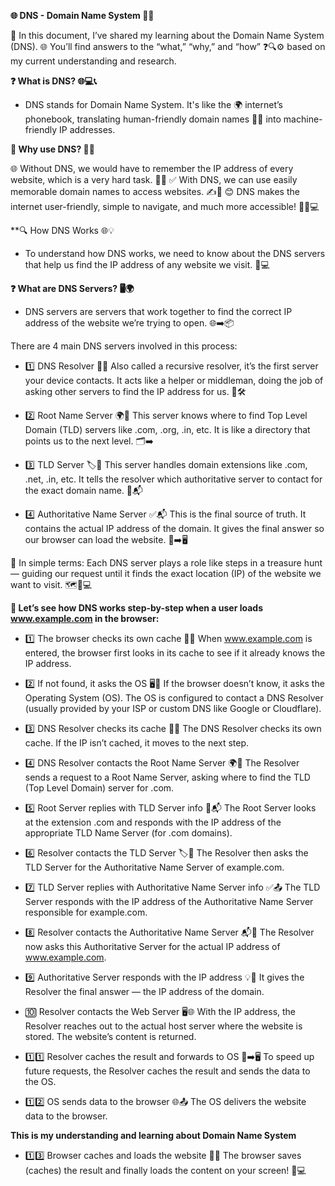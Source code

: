 **🌐 DNS - Domain Name System 🧠📡**

📄 In this document, I’ve shared my learning about the Domain Name System (DNS). 🌐 You’ll find answers to the “what,” “why,” and “how” ❓🔍⚙️ based on my current understanding and research.

**❓ What is DNS? 🌐💻📞**
- DNS stands for Domain Name System. It's like the 🌍 internet’s phonebook, translating human-friendly domain names 🧑‍💻 into machine-friendly IP addresses.

**🌟 Why use DNS? 🧭🌐**

🌐 Without DNS, we would have to remember the IP address of every website, which is a very hard task. 🧠💥
✅ With DNS, we can use easily memorable domain names to access websites. ✍️🔗
😊 DNS makes the internet user-friendly, simple to navigate, and much more accessible! 🚀📱💻

**🔍 How DNS Works 🌐💡
- To understand how DNS works, we need to know about the DNS servers that help us find the IP address of any website we visit. 🧭💻

**❓ What are DNS Servers? 🖥️🌍**

- DNS servers are servers that work together to find the correct IP address of the website we’re trying to open. 🌐➡️📦

There are 4 main DNS servers involved in this process:

- 1️⃣ DNS Resolver 🧠🔄
Also called a recursive resolver, it’s the first server your device contacts.
It acts like a helper or middleman, doing the job of asking other servers to find the IP address for us. 📨🛠️

- 2️⃣ Root Name Server 🌍📛
This server knows where to find Top Level Domain (TLD) servers like .com, .org, .in, etc.
It is like a directory that points us to the next level. 🗂️➡️

- 3️⃣ TLD Server 🏷️🔎
This server handles domain extensions like .com, .net, .in, etc.
It tells the resolver which authoritative server to contact for the exact domain name. 🧭📬

- 4️⃣ Authoritative Name Server ✅📬
This is the final source of truth.
It contains the actual IP address of the domain.
It gives the final answer so our browser can load the website. 🧾➡️🖥️

🧠 In simple terms:
Each DNS server plays a role like steps in a treasure hunt — guiding our request until it finds the exact location (IP) of the website we want to visit. 🗺️🎯💻

**🚀 Let’s see how DNS works step-by-step when a user loads www.example.com in the browser:**

- 1️⃣ The browser checks its own cache 🧠💾
When www.example.com is entered, the browser first looks in its cache to see if it already knows the IP address.

- 2️⃣ If not found, it asks the OS 🖥️📡
If the browser doesn’t know, it asks the Operating System (OS). The OS is configured to contact a DNS Resolver (usually provided by your ISP or custom DNS like Google or Cloudflare).

- 3️⃣ DNS Resolver checks its cache 🧠🔁
The DNS Resolver checks its own cache. If the IP isn’t cached, it moves to the next step.

- 4️⃣ DNS Resolver contacts the Root Name Server 🌍📍
The Resolver sends a request to a Root Name Server, asking where to find the TLD (Top Level Domain) server for .com.

- 5️⃣ Root Server replies with TLD Server info 📛📬
The Root Server looks at the extension .com and responds with the IP address of the appropriate TLD Name Server (for .com domains).

- 6️⃣ Resolver contacts the TLD Server 🏷️📡
The Resolver then asks the TLD Server for the Authoritative Name Server of example.com.

- 7️⃣ TLD Server replies with Authoritative Name Server info ✅📤
The TLD Server responds with the IP address of the Authoritative Name Server responsible for example.com.

- 8️⃣ Resolver contacts the Authoritative Name Server 📬🔎
The Resolver now asks this Authoritative Server for the actual IP address of www.example.com.

- 9️⃣ Authoritative Server responds with the IP address 💡📩
It gives the Resolver the final answer — the IP address of the domain.

- 🔟 Resolver contacts the Web Server 🖥️🌐
With the IP address, the Resolver reaches out to the actual host server where the website is stored. The website’s content is returned.

- 1️⃣1️⃣ Resolver caches the result and forwards to OS 🧠➡️🖥️
To speed up future requests, the Resolver caches the result and sends the data to the OS.

- 1️⃣2️⃣ OS sends data to the browser 🌐📤
The OS delivers the website data to the browser.

**This is my understanding and learning about Domain Name System**

- 1️⃣3️⃣ Browser caches and loads the website 🧠🧭
The browser saves (caches) the result and finally loads the content on your screen! 🎉💻


